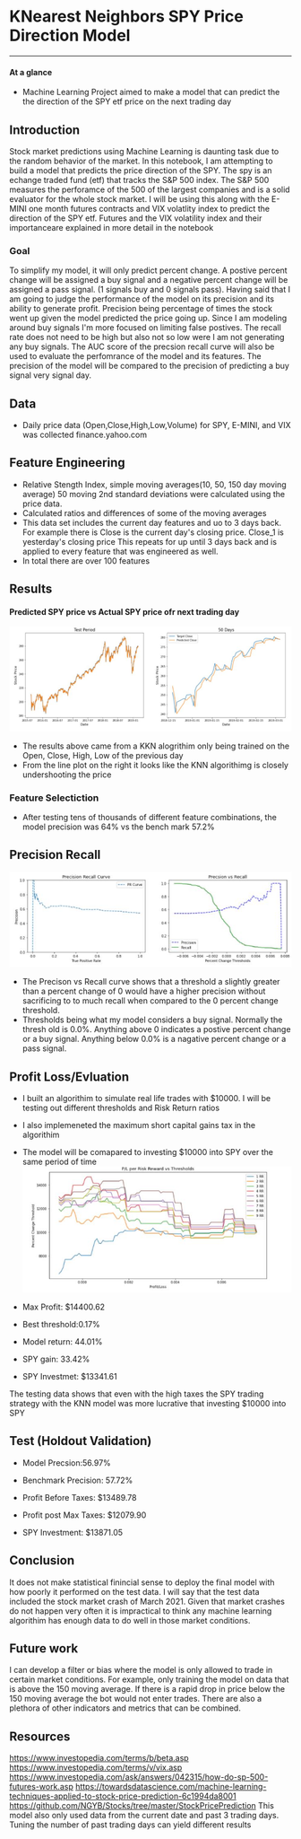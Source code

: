 # KNearest Neighbors SPY Price Direction Model
---
#### At a glance
- Machine Learning Project aimed to make a model that can predict the the direction of the SPY etf price on the next trading day


## Introduction

Stock market predictions using Machine Learning is daunting task due to the random behavior of the market. In this notebook, I am attempting to build a model that predicts the price direction of the SPY. The spy is an echange traded fund (etf) that tracks the S&P 500 index. The S&P 500 measures the perforamce of the 500 of the largest companies and is a solid evaluator for the whole stock market. I will be using this along with the E-MINI one month futures contracts and VIX volatlity index to predict the direction of the SPY etf. Futures and the VIX volatility index and their importanceare explained in more detail in the notebook

### Goal
To simplify my model, it will only predict percent change. A postive percent change will be assigned a buy signal and a negative percent change will be assigned a pass signal. (1 signals buy and 0 signals pass). Having said that I am going to judge the performance of the model on its precision and its ability to generate profit. Precision being percentage of times the stock went up given the model predicted the price going up. Since I am modeling around buy signals I'm more focused on limiting false postives. The recall rate does not need to be high but also not so low were I am not generating any buy signals. The AUC score of the precsion recall curve will also be used to evaluate the perfomrance of the model and its features. The precision of the model will be compared to the precision of predicting a buy signal very signal day.

## Data
- Daily price data (Open,Close,High,Low,Volume) for SPY, E-MINI, and VIX was collected finance.yahoo.com

## Feature Engineering 
- Relative Stength Index, simple moving averages(10, 50, 150 day moving average) 50 moving 2nd standard deviations were calculated using the price data.
- Calculated ratios and differences of some of the moving averages 
- This data set includes the current day features and uo to 3 days back. For example there is Close is the current day's closing price. Close_1 is yesterday's closing price This repeats for up until 3 days back and is applied to every feature that was engineered as well. 
- In total there are over 100 features 

## Results
#### Predicted SPY price vs Actual SPY price ofr next trading day
![Alt text](https://github.com/jacobh310/stock_prediction-models/blob/master/KNearest_Neighbor_regressor/images/predicted_vs_actual.JPG?raw=true "Sentiment")
- The results above came from a KKN alogrithim only being trained on the Open, Close, High, Low of the previous day
- From the line plot on the right it looks like the KNN algorithimg is closely undershooting the price

### Feature Selectiction 
- After testing tens of thousands of different feature combinations, the model precision was 64% vs the bench mark 57.2%

## Precision Recall
![Alt text](https://github.com/jacobh310/stock_prediction-models/blob/master/KNearest_Neighbor_regressor/images/precision_recall.JPG?raw=true "Sentiment")
- The Precison vs Recall curve shows that a threshold a slightly greater than a percent change of 0 would have a higher precision without sacrificing to to much recall when compared to the 0 percent change threshold.
- Thresholds being what my model considers a buy signal. Normally the thresh old is 0.0%. Anything above 0 indicates a postive percent change or a buy signal. Anything below 0.0% is a nagative percent change or a pass signal.

## Profit Loss/Evluation
- I built an algorithim to simulate real life trades with $10000. I will be testing out different thresholds and Risk Return ratios 
- I also implemeneted the maximum short capital gains tax in the algorithim
- The model will be comapared to investing $10000 into SPY over the same period of time
![Alt text](https://github.com/jacobh310/stock_prediction-models/blob/master/KNearest_Neighbor_regressor/images/profit_lossJPG.JPG?raw=true "Sentiment")
- Max Profit: $14400.62
- Best threshold:0.17%
- Model return: 44.01%

- SPY gain: 33.42% 
- SPY Investmet: $13341.61

The testing data shows that even with the high taxes the SPY trading strategy with the KNN model was more lucrative that investing $10000 into SPY

## Test (Holdout Validation)
- Model Precsion:56.97%
- Benchmark Precision: 57.72%

- Profit Before Taxes: $13489.78
- Profit post Max Taxes: $12079.90
- SPY Investment: $13871.05


## Conclusion
It does not make statistical finincial sense to deploy the final model with how poorly it performed on the test data. I will say that the test data included the stock market crash of March 2021. Given that market crashes do not happen very often it is impractical to think any machine learning algorithim has enough data to do well in those market conditions.

## Future work
I can develop a filter or bias where the model is only allowed to trade in certain market conditions. For example, only training the model on data that is above the 150 moving average. If there is a rapid drop in price below the 150 moving average the bot would not enter trades.
There are also a plethora of other indicators and metrics that can be combined.


## Resources
https://www.investopedia.com/terms/b/beta.asp
https://www.investopedia.com/terms/v/vix.asp
https://www.investopedia.com/ask/answers/042315/how-do-sp-500-futures-work.asp
https://towardsdatascience.com/machine-learning-techniques-applied-to-stock-price-prediction-6c1994da8001
https://github.com/NGYB/Stocks/tree/master/StockPricePrediction
This model also only used data from the current date and past 3 trading days. Tuning the number of past trading days can yield different results
